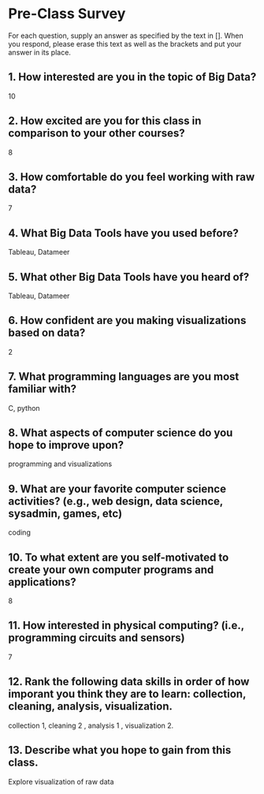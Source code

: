 # Pre-Class Survey

For each question, supply an answer as specified by the text in [].  When you respond, please erase this text as well as the brackets and put your answer in its place.

## 1. How interested are you in the topic of Big Data?
10

## 2. How excited are you for this class in comparison to your other courses? 
8

## 3. How comfortable do you feel working with raw data?
7

## 4. What Big Data Tools have you used before?
Tableau, Datameer

## 5. What other Big Data Tools have you heard of?
Tableau, Datameer


## 6. How confident are you making visualizations based on data?
2

## 7. What programming languages are you most familiar with?
C, python

## 8. What aspects of computer science do you hope to improve upon?
programming and visualizations

## 9. What are your favorite computer science activities? (e.g., web design, data science, sysadmin, games, etc)
coding

## 10. To what extent are you self-motivated to create your own computer programs and applications?
8


## 11. How interested in physical computing? (i.e., programming circuits and sensors)
7

## 12. Rank the following data skills in order of how imporant you think they are to learn: collection, cleaning, analysis, visualization.
collection 1, cleaning 2 , analysis 1 , visualization 2.

## 13. Describe what you hope to gain from this class.
Explore visualization of raw data

